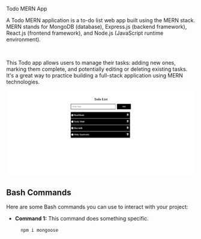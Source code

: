 Todo MERN App

A Todo MERN application is a to-do list web app built using the MERN stack. MERN stands for MongoDB (database), Express.js (backend framework), React.js (frontend framework), and Node.js (JavaScript runtime environment).

<br/>

This Todo app allows users to manage their tasks: adding new ones, marking them complete, and potentially editing or deleting existing tasks. It's a great way to practice building a full-stack application using MERN technologies.

[![Image of your project](./Readme-image/readme-pic.png)](#)

## Bash Commands

Here are some Bash commands you can use to interact with your project:

* **Command 1:** This command does something specific.
  ```bash
    npm i mongoose
